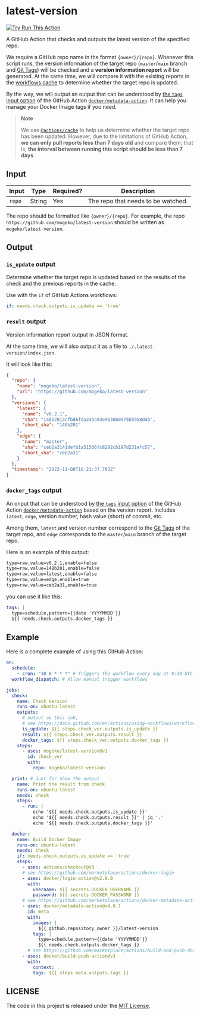 # latest-version

[![Try Run This Action](https://github.com/mogeko/latest-version/actions/workflows/run.yml/badge.svg)](https://github.com/mogeko/latest-version/actions/workflows/run.yml)

A GitHub Action that checks and outputs the latest version of the specified repo.

We require a GitHub repo name in the format `{owner}/{repo}`. Whenever this script runs, the version information of the target repo (`master`/`main` branch and [Git Tags](https://git-scm.com/book/en/v2/Git-Basics-Tagging)) will be checked and a **version information report** will be generated. At the same time, we will compare it with the existing reports in the [workflows cache](https://docs.github.com/en/actions/using-workflows/caching-dependencies-to-speed-up-workflows) to determine whether the target repo is updated.

By the way, we will output an output that can be understood by [the `tags` input option](https://github.com/marketplace/actions/docker-metadata-action#tags-input) of the GitHub Action [`docker/metadata-action`](https://github.com/marketplace/actions/docker-metadata-action). It can help you manage your Docker Image tags if you need.

> **Note**
>
> We use [`@actions/cache`](https://github.com/actions/toolkit/tree/main/packages/cache) to help us determine whether the target repo has been updated. However, due to the limitations of GitHub Action, **we can only pull reports less than 7 days old** and compare them; that is, **the interval between running this script should be less than 7 days**.

## Input

| Input  | Type   | Required? | Description                        |
| ------ | ------ | --------- | ---------------------------------- |
| `repo` | String | Yes       | The repo that needs to be watched. |

The repo should be formatted like `{owner}/{repo}`. For example, the repo `https://github.com/mogeko/latest-version` should be written as `mogeko/latest-version`.

## Output

### `is_update` output

Determine whether the target repo is updated based on the results of the check and the previous reports in the cache.

Use with the `if` of GitHub Actions workflows:

```yml
if: needs.check.outputs.is_update == 'true'
```

### `result` output

Version information report output in JSON format.

At the same time, we will also output it as a file to `./.latest-version/index.json`.

It will look like this:

```json
{
  "repo": {
    "name": "mogeko/latest-version",
    "url": "https://github.com/mogeko/latest-version"
  },
  "versions": {
    "latest": {
      "name": "v0.2.1",
      "sha": "148b2013cfbd6fda243a93e9b3860975b5958d4b",
      "short_sha": "148b201"
    },
    "edge": {
      "name": "master",
      "sha": "ceb2a3141defb1a51506fc8282cb197d231efc57",
      "short_sha": "ceb2a31"
    }
  },
  "timestamp": "2022-11-08T16:21:37.793Z"
}
```

### `docker_tags` output

An onput that can be understood by [the `tags` input option](https://github.com/marketplace/actions/docker-metadata-action#tags-input) of the GitHub Action [`docker/metadata-action`](https://github.com/marketplace/actions/docker-metadata-action) based on the version report. Includes `latest`, `edge`, version number, hash value (short) of commit, etc.

Among them, `latest` and version number correspond to the [Git Tags](https://git-scm.com/book/en/v2/Git-Basics-Tagging) of the target repo, and `edge` corresponds to the `master`/`main` branch of the target repo.

Here is an example of this output:

```txt
type=raw,value=v0.2.1,enable=false
type=raw,value=148b201,enable=false
type=raw,value=latest,enable=false
type=raw,value=edge,enable=true
type=raw,value=ceb2a31,enable=true
```

you can use it like this:

```yml
tags: |
  type=schedule,pattern={{date 'YYYYMMDD'}}
  ${{ needs.check.outputs.docker_tags }}
```

## Example

Here is a complete example of using this GitHub Action:

```yml
on:
  schedule:
    - cron: "30 0 * * *" # Triggers the workflow every day at 0:30 UTC
  workflow_dispatch: # Allow manual trigger workflows

jobs:
  check:
    name: Check Version
    runs-on: ubuntu-latest
    outputs:
      # output as this job,
      # see https://docs.github.com/en/actions/using-workflows/workflow-syntax-for-github-actions#jobsjob_idoutputs
      is_update: ${{ steps.check_ver.outputs.is_update }}
      result: ${{ steps.check_ver.outputs.result }}
      docker_tags: ${{ steps.check_ver.outputs.docker_tags }}
    steps:
      - uses: mogeko/latest-version@v1
        id: check_ver
        with:
          repo: mogeko/latest-version

  print: # Just for show the output
    name: Print the result from check
    runs-on: ubuntu-latest
    needs: check
    steps:
      - run: |
          echo '${{ needs.check.outputs.is_update }}'
          echo '${{ needs.check.outputs.result }}' | jq '.'
          echo '${{ needs.check.outputs.docker_tags }}'

  docker:
    name: Build Docker Image
    runs-on: ubuntu-latest
    needs: check
    if: needs.check.outputs.is_update == 'true'
    steps:
      - uses: actions/checkout@v3
      # see https://github.com/marketplace/actions/docker-login
      - uses: docker/login-action@v2.0.0
        with:
          username: ${{ secrets.DOCKER_USERNAME }}
          password: ${{ secrets.DOCKER_PASSWORD }}
      # see https://github.com/marketplace/actions/docker-metadata-action
      - uses: docker/metadata-action@v4.0.1
        id: meta
        with:
          images: |
            ${{ github.repository_owner }}/latest-version
          tags: |
            type=schedule,pattern={{date 'YYYYMMDD'}}
            ${{ needs.check.outputs.docker_tags }}
        # see https://github.com/marketplace/actions/build-and-push-docker-images
      - uses: docker/build-push-action@v3
        with:
          context: .
          tags: ${{ steps.meta.outputs.tags }}
```

## LICENSE

The code in this project is released under the [MIT License](./LICENSE).
